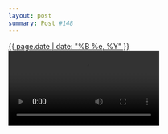 ```yaml
---
layout: post
summary: Post #148
---
```


<p>
  <time><a href="/148">{{ page.date | date: "%B %e, %Y" }}</a></time>
  <a href="/148"><video controls src="{{ site.assets_url }}/148.mp4"></video></a>
</p>
